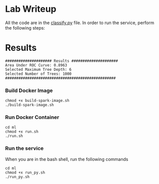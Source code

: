 # Lab Writeup
All the code are in the [classify.py](ml/classify.py) file. In order to run the service, perform the following steps:

# Results
```
##################### Results #####################
Area Under ROC Curve: 0.8963
Selected Maximum Tree Depth: 6
Selected Number of Trees: 1000
##################################################
```

### Build Docker Image
```
chmod +x build-spark-image.sh
./build-spark-image.sh
```

### Run Docker Container
```
cd ml
chmod +x run.sh
./run.sh
```

### Run the service
When you are in the bash shell, run the following commands
```
cd ml
chmod +x run_py.sh
./run_py.sh
```